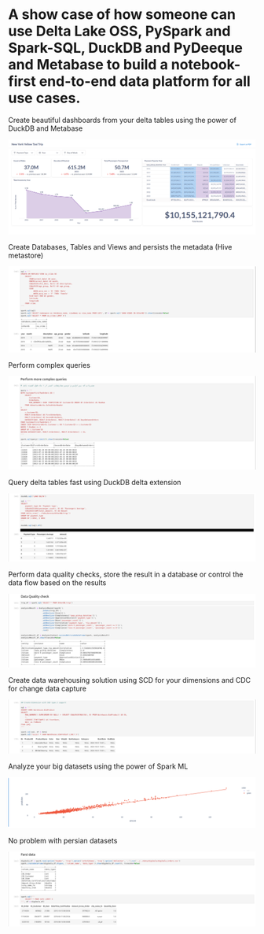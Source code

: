 # A show case of how someone can use Delta Lake OSS, PySpark and Spark-SQL, DuckDB and PyDeeque and Metabase to build a notebook-first end-to-end data platform for all use cases.

Create beautiful dashboards from your delta tables using the power of DuckDB and Metabase

![](https://github.com/hamodirtyeza97/deltastudio/blob/main/pics/Screenshot%20from%202024-11-01%2012-40-59.png)



Create Databases, Tables and Views and persists the metadata (Hive metastore)

![](https://github.com/hamodirtyeza97/deltastudio/blob/main/pics/Screenshot%20from%202024-10-31%2014-49-57.png)



Perform complex queries

![](https://github.com/hamodirtyeza97/deltastudio/blob/main/pics/Screenshot%20from%202024-10-31%2014-48-48.png)



Query delta tables fast using DuckDB delta extension

![](https://github.com/hamodirtyeza97/deltastudio/blob/main/pics/Screenshot%20from%202024-10-31%2014-58-39.png)



Perform data quality checks, store the result in a database or control the data flow based on the results

![](https://github.com/hamodirtyeza97/deltastudio/blob/main/pics/Screenshot%20from%202024-10-31%2015-00-51.png)



Create data warehousing solution using SCD for your dimensions and CDC for change data capture

![](https://github.com/hamodirtyeza97/deltastudio/blob/main/pics/Screenshot%20from%202024-10-31%2015-02-41.png)



Analyze your big datasets using the power of Spark ML

![](https://github.com/hamodirtyeza97/deltastudio/blob/main/pics/Screenshot%20from%202024-10-31%2015-17-09.png)



No problem with persian datasets

![](https://github.com/hamodirtyeza97/deltastudio/blob/main/pics/Screenshot%20from%202024-10-31%2015-04-08.png)
